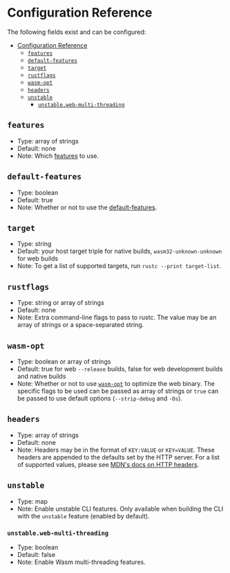 # Configuration Reference

The following fields exist and can be configured:

- [Configuration Reference](#configuration-reference)
  - [`features`](#features)
  - [`default-features`](#default-features)
  - [`target`](#target)
  - [`rustflags`](#rustflags)
  - [`wasm-opt`](#wasm-opt)
  - [`headers`](#headers)
  - [`unstable`](#unstable)
    - [`unstable.web-multi-threading`](#unstableweb-multi-threading)

## `features`

- Type: array of strings
- Default: none
- Note: Which [features](https://doc.rust-lang.org/cargo/reference/features.html?highlight=features#the-features-section) to use.

## `default-features`

- Type: boolean
- Default: true
- Note: Whether or not to use the [default-features](https://doc.rust-lang.org/cargo/reference/features.html#the-default-feature).

## `target`

- Type: string
- Default: your host target triple for native builds, `wasm32-unknown-unknown` for web builds
- Note: To get a list of supported targets, run `rustc --print target-list`.

## `rustflags`

- Type: string or array of strings
- Default: none
- Note: Extra command-line flags to pass to rustc. The value may be an array of strings or a space-separated string.

## `wasm-opt`

- Type: boolean or array of strings
- Default: true for web `--release` builds, false for web development builds and native builds
- Note: Whether or not to use [`wasm-opt`](https://github.com/WebAssembly/binaryen?tab=readme-ov-file#wasm-opt) to optimize the web binary. The specific flags to be used can be passed as array of strings or `true` can be passed to use default options (`--strip-debug` and `-Os`).

## `headers`

- Type: array of strings
- Default: none
- Note: Headers may be in the format of `KEY:VALUE` or `KEY=VALUE`. These headers are appended to the defaults set by the HTTP server. For a list of supported values, please see [MDN's docs on HTTP headers](https://developer.mozilla.org/en-US/docs/Web/HTTP/Reference/Headers).

## `unstable`

- Type: map
- Note: Enable unstable CLI features. Only available when building the CLI with the `unstable` feature (enabled by default).

### `unstable.web-multi-threading`

- Type: boolean
- Default: false
- Note: Enable Wasm multi-threading features.

